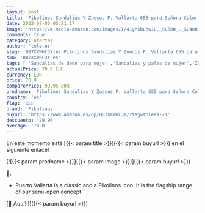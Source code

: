 ```yaml
---
layout: post
title: 'Pikolinos Sandalias Y Zuecos P. Vallarta 655 para Señora Color Nata'
date: 2022-08-06 05:21:17
image: 'https://m.media-amazon.com/images/I/41yn1bLhw1L._SL500_._SL400_.jpg'
comments: true
category: ofertas
author: 'tole.es'
slug: 'B07XXW6C3Y-es Pikolinos Sandalias Y Zuecos P. Vallarta 655 para Señora...'
sku: 'B07XXW6C3Y-es'
tags: [ 'Sandalias de dedo para mujer','Sandalias y palas de mujer','Zapatos','Zapatos para mujer','Zapatos y complementos','pikolinos','zuecos','🇪🇸', ]
actualPrice: 70.0 EUR
currency: EUR
price: 70.0
comparePrice: 99.95 EUR
prodname: 'Pikolinos Sandalias Y Zuecos P. Vallarta 655 para Señora Color Nata'
country: 'es'
flag: '🇪🇸'
brand: 'Pikolinos'
buyurl: 'https://www.amazon.es/dp/B07XXW6C3Y/?tag=tolees-21'
descuento: '29.96'
average: '70.0'
---
```


En este momento está [{{< param title >}}]({{< param buyurl >}}) en el siguiente enlace!

[![{{< param prodname >}}]({{< param image >}})]({{< param buyurl >}})

🔎:

- Puerto Vallarta is a classic and a Pikolinos icon. It is the flagship range of our semi-open concept

[🛒 Aquí!!!]({{< param buyurl >}})
